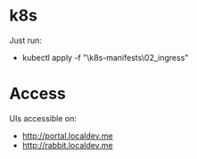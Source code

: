 # k8s
Just run:
  - kubectl apply -f "<REPO>\k8s-manifests\02_ingress"

# Access
UIs accessible on:
  - http://portal.localdev.me
  - http://rabbit.localdev.me